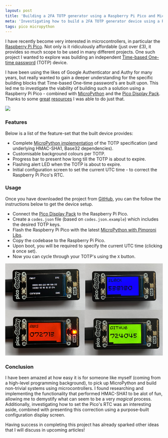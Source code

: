 ```yaml
---
layout: post
title: 'Building a 2FA TOTP generator using a Raspberry Pi Pico and MicroPython'
meta: 'Investigating how to build a 2FA TOTP generator device using a Raspberry Pi Pico and MicroPython'
tags: pico micropython
---
```


I have recently become very interested in microcontrollers, in particular the [Raspberry Pi Pico](https://www.raspberrypi.com/products/raspberry-pi-pico/).
Not only is it ridiculously affordable (just over £3), it provides so much scope to be used in many different projects.
One such project I wanted to explore was building an independent [Time-based One-time password](https://en.wikipedia.org/wiki/Time-based_one-time_password) (TOTP) device.

<!--more-->

I have been using the likes of Google Authenticator and Authy for many years, but really wanted to gain a deeper understanding for the specific building blocks that Time-based One-time password's are built upon.
This led me to investigate the viability of building such a solution using a Raspberry Pi Pico - combined with [MicroPython](https://micropython.org/) and the [Pico Display Pack](https://shop.pimoroni.com/products/pico-display-pack).
Thanks to some [great](https://datatracker.ietf.org/doc/html/rfc2104) [resources](https://datatracker.ietf.org/doc/html/rfc6238) I was able to do just that.

<a href="https://github.com/eddmann/pico-2fa-totp"><img src="/uploads/building-a-2fa-totp-generator-using-a-raspberry-pi-pico-and-micropython/demo.gif" /></a>

### Features

Below is a list of the feature-set that the built device provides:

- Complete [MicroPython implementation](https://github.com/eddmann/pico-2fa-totp/tree/main/totp) of the TOTP specification (and underlying HMAC-SHA1, Base32 dependencies).
- Customisable background colours per TOTP.
- Progress bar to present how long till the TOTP is about to expire.
- Flashing alert LED when the TOTP is about to expire.
- Initial configuration screen to set the current UTC time - to correct the Raspberry Pi Pico's RTC.

### Usage

Once you have downloaded the project from [GitHub](https://github.com/eddmann/pico-2fa-totp), you can the follow the instructions below to get the device setup.

- Connect the [Pico Display Pack](https://shop.pimoroni.com/products/pico-display-pack) to the Raspberry Pi Pico.
- Create a `codes.json` file (based on `codes.json.example`) which includes the desired TOTP keys.
- Flash the Raspberry Pi Pico with the latest [MicroPython with Pimoroni Libs](https://github.com/pimoroni/pimoroni-pico/releases/latest).
- Copy the codebase to the Raspberry Pi Pico.
- Upon boot, you will be required to specify the current UTC time (clicking `B` once set).
- Now you can cycle through your TOTP's using the `X` button.

<a href="https://github.com/eddmann/pico-2fa-totp"><img src="/uploads/building-a-2fa-totp-generator-using-a-raspberry-pi-pico-and-micropython/demo.jpg" /></a>

### Conclusion

I have been amazed at how easy it is for someone like myself (coming from a high-level programming background), to pick up MicroPython and build non-trivial systems using microcontrollers.
I found researching and implementing the functionality that performed HMAC-SHA1 to be alot of fun, allowing me to demystify what can seem to be a very _magical_ process.
Additionally, investigating how to set the Pico's RTC was an interesting aside, combined with presenting this correction using a purpose-built configuration display screen.

Having success in completing this project has already sparked other ideas that I will discuss in upcoming articles!
